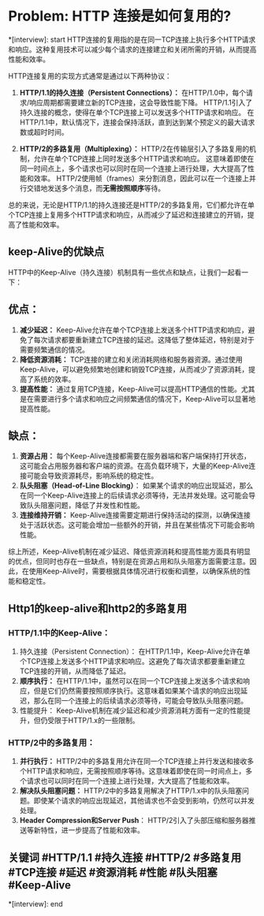# Problem: HTTP 连接是如何复用的?

*[interview]: start
HTTP连接的复用指的是在同一TCP连接上执行多个HTTP请求和响应。这种复用技术可以减少每个请求的连接建立和关闭所需的开销，从而提高性能和效率。

HTTP连接复用的实现方式通常是通过以下两种协议：
1. **HTTP/1.1的持久连接（Persistent Connections）：**
在HTTP/1.0中，每个请求/响应周期都需要建立新的TCP连接，这会导致性能下降。
HTTP/1.1引入了持久连接的概念，使得在单个TCP连接上可以发送多个HTTP请求和响应。
在HTTP/1.1中，默认情况下，连接会保持活跃，直到达到某个预定义的最大请求数或超时时间。

2. **HTTP/2的多路复用（Multiplexing）：**
HTTP/2在传输层引入了多路复用的机制，允许在单个TCP连接上同时发送多个HTTP请求和响应。
这意味着即使在同一时间点上，多个请求也可以同时在同一个连接上进行处理，大大提高了性能和效率。
HTTP/2使用帧（frames）来分割消息，因此可以在一个连接上并行交错地发送多个消息，而**无需按照顺序**等待。

总的来说，无论是HTTP/1.1的持久连接还是HTTP/2的多路复用，它们都允许在单个TCP连接上复用多个HTTP请求和响应，从而减少了延迟和连接建立的开销，提高了性能和效率。

## keep-Alive的优缺点
HTTP中的Keep-Alive（持久连接）机制具有一些优点和缺点，让我们一起看一下：

## 优点：
1. **减少延迟：** Keep-Alive允许在单个TCP连接上发送多个HTTP请求和响应，避免了每次请求都要重新建立TCP连接的延迟。这降低了整体延迟，特别是对于需要频繁通信的情况。
2. **降低资源消耗：** TCP连接的建立和关闭消耗网络和服务器资源。通过使用Keep-Alive，可以避免频繁地创建和销毁TCP连接，从而减少了资源消耗，提高了系统的效率。
3. **提高性能：** 通过复用TCP连接，Keep-Alive可以提高HTTP通信的性能。尤其是在需要进行多个请求和响应之间频繁通信的情况下，Keep-Alive可以显著地提高性能。

## 缺点：
1. **资源占用：** 每个Keep-Alive连接都需要在服务器端和客户端保持打开状态，这可能会占用服务器和客户端的资源。在高负载环境下，大量的Keep-Alive连接可能会导致资源耗尽，影响系统的稳定性。
2. **队头阻塞（Head-of-Line Blocking）**： 如果某个请求的响应出现延迟，那么在同一个Keep-Alive连接上的后续请求必须等待，无法并发处理。这可能会导致队头阻塞问题，降低了并发性和性能。
3. **连接维持开销：** Keep-Alive连接需要定期进行保持活动的探测，以确保连接处于活跃状态。这可能会增加一些额外的开销，并且在某些情况下可能会影响性能。

综上所述，Keep-Alive机制在减少延迟、降低资源消耗和提高性能方面具有明显的优点，但同时也存在一些缺点，特别是在资源占用和队头阻塞方面需要注意。因此，在使用Keep-Alive时，需要根据具体情况进行权衡和调整，以确保系统的性能和稳定性。

## Http1的keep-alive和http2的多路复用
### HTTP/1.1中的Keep-Alive：
1. 持久连接（Persistent Connection）： 在HTTP/1.1中，Keep-Alive允许在单个TCP连接上发送多个HTTP请求和响应。这避免了每次请求都要重新建立TCP连接的开销，从而降低了延迟。
2. **顺序执行：** 在HTTP/1.1中，虽然可以在同一个TCP连接上发送多个请求和响应，但是它们仍然需要按照顺序执行。这意味着如果某个请求的响应出现延迟，那么在同一个连接上的后续请求必须等待，可能会导致队头阻塞问题。
3. 性能提升： Keep-Alive机制在减少延迟和减少资源消耗方面有一定的性能提升，但仍受限于HTTP/1.x的一些限制。

### HTTP/2中的多路复用：
1. **并行执行：** HTTP/2中的多路复用允许在同一个TCP连接上并行发送和接收多个HTTP请求和响应，无需按照顺序等待。这意味着即使在同一时间点上，多个请求也可以同时在同一个连接上进行处理，大大提高了性能和效率。
2. **解决队头阻塞问题：** HTTP/2中的多路复用解决了HTTP/1.x中的队头阻塞问题。即使某个请求的响应出现延迟，其他请求也不会受到影响，仍然可以并发处理。
3. **Header Compression和Server Push**： HTTP/2引入了头部压缩和服务器推送等新特性，进一步提高了性能和效率。

## 关键词  #HTTP/1.1 #持久连接 #HTTP/2 #多路复用 #TCP连接 #延迟 #资源消耗 #性能 #队头阻塞 #Keep-Alive                    
*[interview]: end
